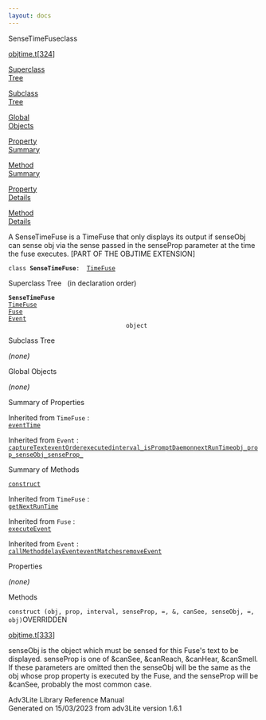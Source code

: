 ```yaml
---
layout: docs
---
```

<span class="title">SenseTimeFuse</span><span class="type">class</span>

[objtime.t](../file/objtime.t.html)\[[324](../source/objtime.t.html#324)\]

[Superclass  
Tree](#_SuperClassTree_)

[Subclass  
Tree](#_SubClassTree_)

[Global  
Objects](#_ObjectSummary_)

[Property  
Summary](#_PropSummary_)

[Method  
Summary](#_MethodSummary_)

[Property  
Details](#_Properties_)

[Method  
Details](#_Methods_)

<div class="fdesc">

A SenseTimeFuse is a TimeFuse that only displays its output if senseObj
can sense obj via the sense passed in the senseProp parameter at the
time the fuse executes. \[PART OF THE OBJTIME EXTENSION\]

`class `**`SenseTimeFuse`**` :   `[`TimeFuse`](../object/TimeFuse.html)

</div>

<span id="_SuperClassTree_"></span>

<div class="mjhd">

<span class="hdln">Superclass Tree</span>   (in declaration order)

</div>

**`SenseTimeFuse`**  
[`TimeFuse`](../object/TimeFuse.html)  
[`Fuse`](../object/Fuse.html)  
[`Event`](../object/Event.html)  
`                                 object`  
<span id="_SubClassTree_"></span>

<div class="mjhd">

<span class="hdln">Subclass Tree</span>  

</div>

*(none)* <span id="_ObjectSummary_"></span>

<div class="mjhd">

<span class="hdln">Global Objects</span>  

</div>

*(none)* <span id="_PropSummary_"></span>

<div class="mjhd">

<span class="hdln">Summary of Properties</span>  

</div>



Inherited from `TimeFuse` :  
[`eventTime`](../object/TimeFuse.html#eventTime)



Inherited from `Event` :  
[`captureText`](../object/Event.html#captureText)[`eventOrder`](../object/Event.html#eventOrder)[`executed`](../object/Event.html#executed)[`interval_`](../object/Event.html#interval_)[`isPromptDaemon`](../object/Event.html#isPromptDaemon)[`nextRunTime`](../object/Event.html#nextRunTime)[`obj_`](../object/Event.html#obj_)[`prop_`](../object/Event.html#prop_)[`senseObj_`](../object/Event.html#senseObj_)[`senseProp_`](../object/Event.html#senseProp_)

<span id="_MethodSummary_"></span>

<div class="mjhd">

<span class="hdln">Summary of Methods</span>  

</div>

[`construct`](#construct)

Inherited from `TimeFuse` :  
[`getNextRunTime`](../object/TimeFuse.html#getNextRunTime)

Inherited from `Fuse` :  
[`executeEvent`](../object/Fuse.html#executeEvent)

Inherited from `Event` :  
[`callMethod`](../object/Event.html#callMethod)[`delayEvent`](../object/Event.html#delayEvent)[`eventMatches`](../object/Event.html#eventMatches)[`removeEvent`](../object/Event.html#removeEvent)

<span id="_Properties_"></span>

<div class="mjhd">

<span class="hdln">Properties</span>  

</div>

*(none)* <span id="_Methods_"></span>

<div class="mjhd">

<span class="hdln">Methods</span>  

</div>

<span id="construct"></span>

`construct (obj, prop, interval, senseProp, =, &, canSee, senseObj, =, obj)`<span class="rem">OVERRIDDEN</span>

[objtime.t](../file/objtime.t.html)\[[333](../source/objtime.t.html#333)\]

<div class="desc">

senseObj is the object which must be sensed for this Fuse's text to be
displayed. senseProp is one of &canSee, &canReach, &canHear, &canSmell.
If these parameters are omitted then the senseObj will be the same as
the obj whose prop property is executed by the Fuse, and the senseProp
will be &canSee, probably the most common case.

</div>

<div class="ftr">

Adv3Lite Library Reference Manual  
Generated on 15/03/2023 from adv3Lite version 1.6.1

</div>
